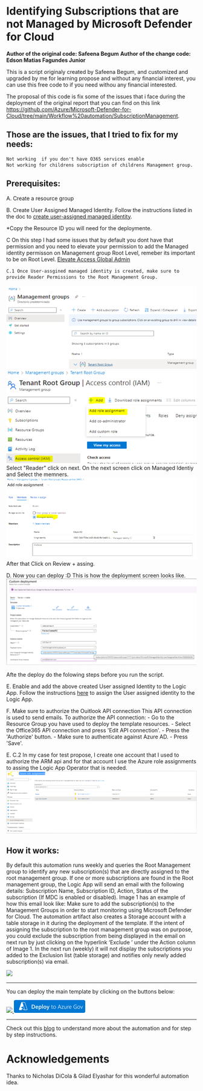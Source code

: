 # Identifying Subscriptions that are not Managed by Microsoft Defender for Cloud
**Author of the original code: Safeena Begum**
**Author of the change code: Edson Matias Fagundes Junior**

This is a script originaly created by Safeena Begum, and customized and upgraded by me for learning propose and without any financial interest, you can use this free code to if you need withou any financial interested. 

The proposal of this code is fix some of the issues that i face during the deployment of the original report that you can find on this link https://github.com/Azure/Microsoft-Defender-for-Cloud/tree/main/Workflow%20automation/SubscriptionManagement.

## Those are the issues, that I tried to fix for my needs:
    Not working  if you don't have O365 services enable
    Not working for childrens subscription of childrens Management group.

## Prerequisites:

A. Create a resource group 

B. Create User Assigned Managed Identity. Follow the instructions listed in the doc to [create user-assigned managed identity](https://docs.microsoft.com/en-us/azure/active-directory/managed-identities-azure-resources/how-to-manage-ua-identity-portal#create-a-user-assigned-managed-identity). 

*Copy the Resource ID you will need for the deploymente. 

C On this step I had some issues that by default you dont have that permission and you need to elevate your permission to add the Managed identity permisson on Management group Root Level, remeber its important to be on Root Level. [Elevate Access Global Admin](https://learn.microsoft.com/en-us/azure/role-based-access-control/elevate-access-global-admin)

    C.1 Once User-assgined managed identity is created, make sure to provide Reader Permissions to the Root Management Group. 
   ![Alt text](image-4.png)
   ![Alt text](image-6.png) 
   Select "Reader" click on next.
   On the next screen click on Managed Identiy and Select the memners.
   ![Alt text](image-7.png)
   After that Click on  Review + assing.
   
D. Now you can deploy :D
This is how the deployment screen looks like. 
![Alt text](image-1.png)

Afte the deploy do the folowing steps before you run the script. 

E. Enable and add the above created User assigned Identity to the Logic App. Follow the instructions [here](https://docs.microsoft.com/en-us/azure/logic-apps/create-managed-service-identity#create-user-assigned-identity-in-the-azure-portal) to assign the User assigned identity to the Logic App. 

F. Make sure to authorize the Ouitlook API connection
    This API connection is used to send emails. To authorize the API connection:
        - Go to the Resource Group you have used to deploy the template resources.
        - Select the Office365 API connection and press 'Edit API connection'.
        - Press the 'Authorize' button.
        - Make sure to authenticate against Azure AD.
        - Press 'Save'.
  

E.   C.2 In my case for test propose, I create one account that I used to authorize the ARM api and for that account I use the   Azure role assignments to assing the Logic App Operator that is needed.
    ![Alt text](image.png) 
## How it works: 
By default this automation runs weekly and queries the Root Management group to identify any new subscription(s) that are directly assigned to the root management group. 
If one or more subscriptions are found in the Root management group, the Logic App will send an email with the following details: Subscription Name, Subscription ID, Action, Status of the subscription (If MDC is enabled or disabled). Image 1 has an example of how this email look like:
Make sure to add the subscription(s) to the Management Groups in order to start monitoring using Microsoft Defender for Cloud.
The automation artifact also creates a Storage account with a table storage in it during the deployment of the template. If the intent of assigning the subscription to the root management group was on purpose, you could exclude the subscription from being displayed in the email on next run by just clicking on the hyperlink ‘Exclude <subscriptionname>’ under the Action column of Image 1. 
In the next run (weekly) it will not display the subscriptions you added to the Exclusion list (table storage) and notifies only newly added subscription(s) via email. 

![](https://github.com/Azure/Azure-Security-Center/blob/master/Workflow%20automation/SubscriptionManagement/Images/ExampleEmailOutput.PNG)
***

You can deploy the main template by clicking on the buttons below:

<a href="https://portal.azure.com/#create/Microsoft.Template/uri/https%3A%2F%2Fraw.githubusercontent.com%2FAzure%2FAzure-Security-Center%2Fmaster%2FWorkflow%2520automation%2FSubscriptionManagement%2Fazuredeploy.json" target="_blank">
    <img src="https://aka.ms/deploytoazurebutton"/>
</a>
<a href="https://portal.azure.com/#create/Microsoft.Template/uri/https%3A%2F%2Fraw.githubusercontent.com%2FAzure%2FAzure-Security-Center%2Fmaster%2FWorkflow%2520automation%2FSubscriptionManagement%2Fazuredeploy.json" target="_blank">
<img src="https://raw.githubusercontent.com/Azure/azure-quickstart-templates/master/1-CONTRIBUTION-GUIDE/images/deploytoazuregov.png"/>
</a> 

***
Check out this [blog](https://techcommunity.microsoft.com/t5/azure-security-center/identifying-subscriptions-that-are-not-managed-by-azure-security/ba-p/2111408) to understand more about the automation and for step by step instructions. 

# Acknowledgements
Thanks to Nicholas DiCola & Gilad Elyashar for this wonderful automation idea. <br>
